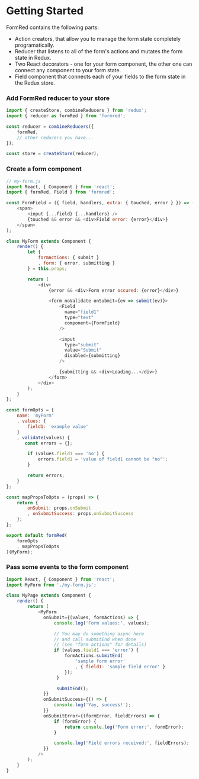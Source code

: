 # Getting Started

FormRed contains the following parts:

* Action creators, that allow you to manage the form state completely programatically.
* Reducer that listens to all of the form's actions and mutates the form state in Redux.
* Two React decorators - one for your form component, the other one can connect any component to your form state.
* Field component that connects each of your fields to the form state in the Redux store.

### Add FormRed reducer to your store

```javascript
import { createStore, combineReducers } from 'redux';
import { reducer as formRed } from 'formred';

const reducer = combineReducers({
    formRed,
    // other reducers you have...
});

const store = createStore(reducer);
```

### Create a form component

```javascript
// my-form.js
import React, { Component } from 'react';
import { formRed, Field } from 'formred';

const FormField = ({ field, handlers, extra: { touched, error } }) => (
    <span>
        <input {...field} {...handlers} />
        {touched && error && <div>Field error: {error}</div>}
    </span>
);

class MyForm extends Component {
    render() {
        let {
            formActions: { submit }
            , form: { error, submitting }
        } = this.props;

        return (
            <div>
                {error && <div>Form error occured: {error}</div>}

                <form noValidate onSubmit={ev => submit(ev)}>
                    <Field
                      name="field1"
                      type="text"
                      component={FormField}
                    />

                    <input
                      type="submit"
                      value="Submit"
                      disabled={submitting}
                    />

                    {submitting && <div>Loading...</div>}
                </form>
            </div>
        );
    }
};

const formOpts = {
    name: 'myForm'
    , values: {
        field1: 'example value'
    }
    , validate(values) {
       const errors = {};

        if (values.field1 === 'no') {
            errors.field1 = 'value of field1 cannot be "no"';
        }

        return errors;
    }
};

const mapPropsToOpts = (props) => {
    return {
        onSubmit: props.onSubmit
        , onSubmitSuccess: props.onSubmitSuccess
    };
};

export default formRed(
	formOpts
    , mapPropsToOpts
)(MyForm);
```

### Pass some events to the form component

```javascript
import React, { Component } from 'react';
import MyForm from './my-form.js';

class MyPage extends Component {
    render() {
        return (
            <MyForm
              onSubmit={(values, formActions) => {
                  console.log('Form values:', values);

                  // You may do something async here
                  // and call submitEnd when done
                  // (see "form actions" for details)
                  if (values.field1 === 'error') {
                      formActions.submitEnd(
                          'sample form error'
                          , { field1: 'sample field error' }
                      });
                   }

                   submitEnd();
              }}
              onSubmitSuccess={() => {
                  console.log('Yay, success!');
              }}
              onSubmitError={(formError, fieldErrors) => {
                  if (formError) {
                      return console.log('Form error:', formError);
                  }

                  console.log('Field errors received:', fieldErrors);
              }}
            />
        );
    }
}
```
